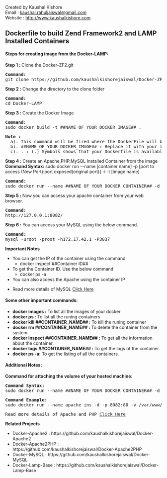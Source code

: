Created by Kaushal Kishore <br>
Email : kaushal.rahuljaiswal@gmail.com<br>
Website : http://www.kaushalkishore.com<br>

<h2>Dockerfile to build Zend Framework2 and LAMP Installed Containers</h2>

<h4>Steps for creating image from the Docker-LAMP:</h4>

<b>Step 1 :</b> Clone the Docker-ZF2.git
<pre>
<b>Command: </b>
git clone https://github.com/kaushalkishorejaiswal/Docker-ZF2.git
</pre>

<b>Step 2 :</b> Change the directory to the clone folder
<pre>
<b>Command:</b>
cd Docker-LAMP
</pre>

<b>Step 3 :</b> Create the Docker Image
<pre>
<b>Command: </b>
sudo docker build -t ##NAME_OF_YOUR_DOCKER_IMAGE## .
</pre>

<pre>
<b>Note : </b>
  a). This command will be fired where the DockerFile will be placed
  b). ##NAME_OF_YOUR_DOCKER_IMAGE## : Replace it with your image name
  c). . : (.) Symbols shows that your Dockerfile is available on the same directory where you are running the command.
</pre>

<b>Step 4 :</b> Create an Apache,PHP,MySQL Installed Container from the image
<b>Command Syntax: </b>
sudo docker run --name [container name] -p [port to access (New Port):port exposed(original port)] -i -t [image name]
<pre>
<b>Command:</b>
sudo docker run --name ##NAME_OF_YOUR_DOCKER_CONTAINER## -d -p 8082:80 -p3307:3306 ##NAME_OF_YOUR_DOCKER_IMAGE##
</pre>

<b>Step 5 :</b> Now you can access your apache container from your web browser.
<pre>
<b>Command:</b>
http://127.0.0.1:8082/
</pre>

<b>Step 6 :</b> You can access your MySQL using the below command.
<pre>
<b>Command:</b>
mysql -uroot -proot -h172.17.42.1 -P3037
</pre>
<b>Important Notes</b>
<ul>
  <li>
    You can get the IP of the container using the command
    <ul><li>docker inspect ##Container ID##</li></ul>
  </li>
  <li>
    To get the Container ID. Use the below command
    <ul><li>docker ps -a</li></ul>
  </li>
  <li>You can also access the Apache using the container IP</p>
  <li>Read more details of MySQL <a href="https://github.com/kaushalkishorejaiswal/Docker-MySQL">Click Here</a></li>
</ul>

<h4>Some other important commands:</h4>
<ul>
<li><b>docker images :</b> To list all the images of your docker</li>
<li><b>docker ps :</b> To list all the runing containers</li>
<li><b>docker kill ##CONTAINER_NAME## :</b> To kill the runing container</li>
<li><b>docker rm ##CONTAINER_NAME## :</b> To delete the container from the system.</li>
<li><b>docker inspect ##CONTAINER_NAME## :</b> To get all the information about the container.</li>
<li><b>docker logs ##CONTAINER_NAME## :</b> To get the logs of the container.</li>
<li><b>docker ps -a:</b> To get the listing of all the containers.</li>
</ul>

<h4>Additional Notes:</h4>
<b>Command for attaching the volume of your hosted machine:</b>
<pre>
<b>Command Syntax:</b>
sudo docker run --name ##NAME_OF_YOUR_DOCKER_CONTAINER## -d -p 8082:80 -v ##HOSTED_VOLUME_LOCATION##:##CONTAINER_VOLUME_LOCATION## ##YOUR_IMAGE_NAME##
</pre>

<pre>
<b>Command Example:</b>
sudo docker run --name apache_ins -d -p 8082:80 -v /var/www/kaushal:/var/www apache_kaushal
</pre>
<pre>
Read more details of Apache and PHP <a href="https://github.com/kaushalkishorejaiswal/Docker-Apache2PHP">Click Here</a>
</pre>

<b>Related Projects</b>
<ul>
  <li>Docker-Apache2 : https://github.com/kaushalkishorejaiswal/Docker-Apache2 </li>
  <li>Docker-Apache2PHP : https://github.com/kaushalkishorejaiswal/Docker-Apache2PHP </li>
  <li>Docker-MySQL :  https://github.com/kaushalkishorejaiswal/Docker-MySQL </li>
  <li>Docker-Lamp-Base :  https://github.com/kaushalkishorejaiswal/Docker-Lamp-Base </li>
</ul>
